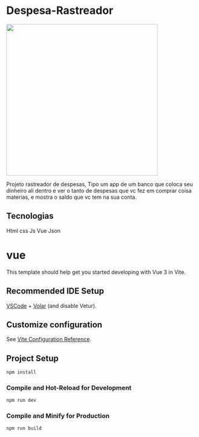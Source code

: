 # Despesa-Rastreador

<img src="https://i.pinimg.com/originals/b9/35/bd/b935bdac224ed352febf859cad7a1f14.jpg" height="400px"  />

Projeto rastreador de despesas, Tipo um app de um banco que coloca seu dinheiro ali dentro e ver o tanto de despesas que vc fez em comprar coisa materias, e mostra o saldo que vc tem na sua conta.

## Tecnologias
 
Html
css
Js
Vue
Json


# vue

This template should help get you started developing with Vue 3 in Vite.

## Recommended IDE Setup

[VSCode](https://code.visualstudio.com/) + [Volar](https://marketplace.visualstudio.com/items?itemName=Vue.volar) (and disable Vetur).

## Customize configuration

See [Vite Configuration Reference](https://vitejs.dev/config/).

## Project Setup

```sh
npm install
```

### Compile and Hot-Reload for Development

```sh
npm run dev
```

### Compile and Minify for Production

```sh
npm run build
```
